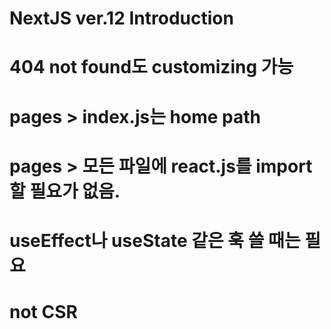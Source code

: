 # NextJS ver.12 Introduction

# 404 not found도 customizing 가능

# pages > index.js는 home path
# pages > 모든 파일에 react.js를 import할 필요가 없음.
  # useEffect나 useState 같은 훅 쓸 때는 필요

# not CSR 